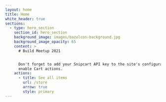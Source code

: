 ```yaml
---
layout: home
title: Home
white_header: true
sections:
  - type: hero_section
    section_id: hero_section
    background_image: images/bazelcon-background.jpg
    background_image_opacity: 65
    content: >
      # Build Meetup 2021


      Don't forget to add your Snipcart API key to the site's configuration to
      enable Cart actions.
    actions:
      - title: See all items
        url: /store
        arrow: true
        style: primary
---
```


